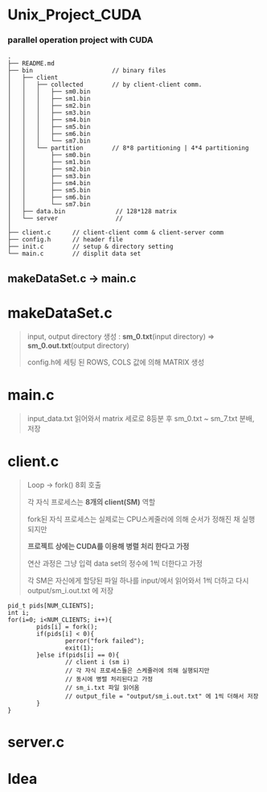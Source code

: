 # Unix_Project_CUDA
### parallel operation project with CUDA
```
.
├── README.md
├── bin                      // binary files
│   ├── client
│   │   ├── collected        // by client-client comm. 
│   │   │   ├── sm0.bin
│   │   │   ├── sm1.bin
│   │   │   ├── sm2.bin
│   │   │   ├── sm3.bin
│   │   │   ├── sm4.bin
│   │   │   ├── sm5.bin
│   │   │   ├── sm6.bin
│   │   │   └── sm7.bin
│   │   └── partition        // 8*8 partitioning | 4*4 partitioning
│   │       ├── sm0.bin
│   │       ├── sm1.bin
│   │       ├── sm2.bin
│   │       ├── sm3.bin
│   │       ├── sm4.bin
│   │       ├── sm5.bin
│   │       ├── sm6.bin
│   │       └── sm7.bin
│   ├── data.bin              // 128*128 matrix
│   └── server                //
│
├── client.c      // client-client comm & client-server comm
├── config.h      // header file 
├── init.c        // setup & directory setting
└── main.c        // displit data set

```

makeDataSet.c -> main.c
----
# makeDataSet.c
>input, output directory 생성 : **sm_0.txt**(input directory) => **sm_0.out.txt**(output directory)
>
>
>
>config.h에 세팅 된 ROWS, COLS 값에 의해 MATRIX 생성

# main.c
>input_data.txt 읽어와서 matrix 세로로 8등분 후 sm_0.txt ~ sm_7.txt 분배, 저장

# client.c
>Loop -> fork() 8회 호출
>
>각 자식 프로세스는 **8개의 client(SM)** 역할
> 
> 
>fork된 자식 프로세스는 실제로는 CPU스케줄러에 의해 순서가 정해진 채 실행되지만
>
>**프로젝트 상에는 CUDA를 이용해 병렬 처리 한다고 가정**
>
>연산 과정은 그냥 입력 data set의 정수에 1씩 더한다고 가정
> 
>각 SM은 자신에게 할당된 파일 하나를 input/에서 읽어와서 1씩 더하고 다시 output/sm_i.out.txt 에 저장
>


```
pid_t pids[NUM_CLIENTS];
int i;
for(i=0; i<NUM_CLIENTS; i++){
        pids[i] = fork();
        if(pids[i] < 0){
                perror("fork failed");
                exit(1);
        }else if(pids[i] == 0){
                // client i (sm i)
                // 각 자식 프로세스들은 스케쥴러에 의해 실행되지만
                // 동시에 병렬 처리된다고 가정
                // sm_i.txt 파일 읽어옴
                // output_file = "output/sm_i.out.txt" 에 1씩 더해서 저장
        }
}

```

# server.c








# Idea









